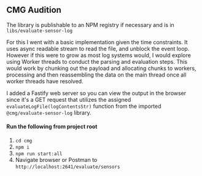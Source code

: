## CMG Audition

The library is publishable to an NPM registry if necessary and is in `libs/evaluate-sensor-log`

For this I went with a basic implementation given the time constraints. It uses async readable stream to read the file, and unblock the event loop. However if this were to grow as most log systems would, I would explore using Worker threads to conduct the parsing and evaluation steps. This would work by chunking out the payload and allocating chunks to workers, processing and then reassembling the data on the main thread once all worker threads have resolved.

I added a Fastify web server so you can view the output in the browser since it's a GET request that utilizes the assigned `evaluateLogFile(logContentsStr)` function from the imported `@cmg/evaluate-sensor-log` library.

#### Run the following from project root

1. `cd cmg`
2. `npm i`
3. `npm run start:all`
4. Navigate browser or Postman to `http://localhost:2641/evaluate/sensors`
